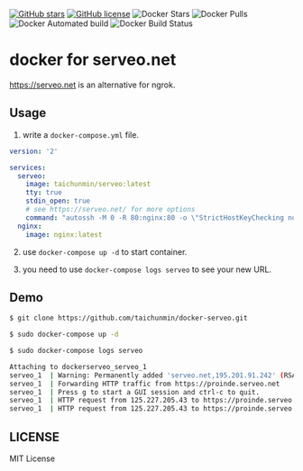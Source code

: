[![GitHub stars](https://img.shields.io/github/stars/taichunmin/docker-serveo.svg)](https://github.com/taichunmin/docker-serveo/stargazers)
[![GitHub license](https://img.shields.io/github/license/taichunmin/docker-serveo.svg)](https://github.com/taichunmin/docker-serveo/blob/master/LICENSE)
![Docker Stars](https://img.shields.io/docker/stars/taichunmin/serveo.svg)
![Docker Pulls](https://img.shields.io/docker/pulls/taichunmin/serveo.svg)
![Docker Automated build](https://img.shields.io/docker/automated/taichunmin/serveo.svg)
![Docker Build Status](https://img.shields.io/docker/build/taichunmin/serveo.svg)

# docker for serveo.net

<https://serveo.net> is an alternative for ngrok.

## Usage

1. write a `docker-compose.yml` file.

```yml
version: '2'

services:
  serveo:
    image: taichunmin/serveo:latest
    tty: true
    stdin_open: true
    # see https://serveo.net/ for more options
    command: "autossh -M 0 -R 80:nginx:80 -o \"StrictHostKeyChecking no\" serveo.net"
  nginx:
    image: nginx:latest
```

2. use `docker-compose up -d` to start container.

3. you need to use `docker-compose logs serveo` to see your new URL.

## Demo

```bash
$ git clone https://github.com/taichunmin/docker-serveo.git

$ sudo docker-compose up -d

$ sudo docker-compose logs serveo

Attaching to dockerserveo_serveo_1
serveo_1  | Warning: Permanently added 'serveo.net,195.201.91.242' (RSA) to the list of known hosts.
serveo_1  | Forwarding HTTP traffic from https://proinde.serveo.net
serveo_1  | Press g to start a GUI session and ctrl-c to quit.
serveo_1  | HTTP request from 125.227.205.43 to https://proinde.serveo.net/
serveo_1  | HTTP request from 125.227.205.43 to https://proinde.serveo.net/favicon.ico
```

## LICENSE

MIT License